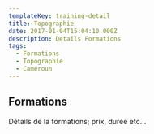 ```yaml
---
templateKey: training-detail
title: Topographie
date: 2017-01-04T15:04:10.000Z
description: Details Formations
tags:
  - Formations
  - Topographie
  - Cameroun
---
```


## Formations
Détails de la formations; prix, durée etc...